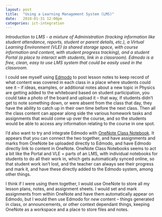 ```yaml
---
layout: post
title:  "Using a Learning Management System (LMS)"
date:   2018-01-31 12:00pm
categories: ict-integration
---
```

*Introduction to LMS - a mixture of Administration (tracking information like student attendance, reports, student or parent details, etc.), a Virtual Learning Environment (VLE) (a shared storage space, with course information and content, with student progress tracking), and a student Portal (a place to interact with students, link in a classroom). Edmodo is a free, clean, easy to use LMS system that could be easily used in the classroom.*

I could see myself using [Edmodo](https://www.edmodo.com/) to post lesson notes to keep record of what content was covered in each class in a place where students could see it – if ideas, examples, or additional notes about a new topic in Physics are getting added to the whiteboard based on student participation, you could take a photo of the board and upload it – that way, if students didn’t get to note something down, or were absent from the class that day, they have the ability to catch up in their own time before the next class. Then all the class content can appear along side the various homework tasks and assignments that would come up over the course, and so the students would be able to access any information relating to the course in one spot.

I’d also want to try and integrate Edmodo with [OneNote Class Notebook](https://www.onenote.com/classnotebook). It appears that you can connect the two together, and have assignments and marks from OneNote be uploaded directly to Edmodo, and have Edmodo directly link to content in OneNote. OneNote Class Notebooks seems to act a bit like the Portal and VLE = parts of an LMS, with individual notebooks for students to do all their work in, which gets automatically synced online, so that student work isn’t lost, and the teacher can always see their progress and mark it, and have these directly added to the Edmodo system, among other things.

I think if I were using them together, I would use OneNote to store all my lesson plans, notes, and assignment sheets. I would set and mark assignments from within OneNote and have them automatically appear on Edmodo, but I would then use Edmodo for *new* content – things generated in class, or announcements, or other context dependant things, keeping OneNote as a workspace and a place to store files and notes.